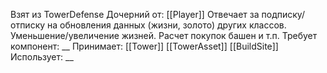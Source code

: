 Взят из TowerDefense
Дочерний от: [[Player]]
Отвечает за подписку/отписку на обновления данных (жизни, золото) других классов. Уменьшение/увеличение жизней. Расчет покупок башен и т.п.
Требует компонент: __
Принимает: 
[[Tower]]
[[TowerAsset]]
[[BuildSite]]
Использует: __
